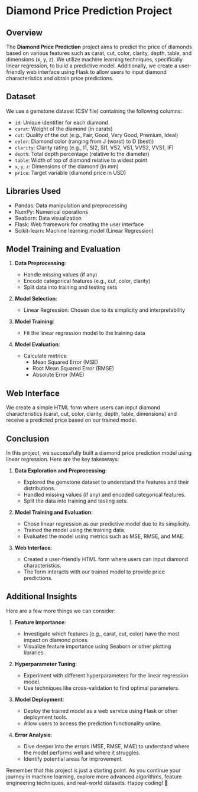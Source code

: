 # Diamond Price Prediction Project

## Overview
The **Diamond Price Prediction** project aims to predict the price of diamonds based on various features such as carat, cut, color, clarity, depth, table, and dimensions (x, y, z). We utilize machine learning techniques, specifically linear regression, to build a predictive model. Additionally, we create a user-friendly web interface using Flask to allow users to input diamond characteristics and obtain price predictions.

## Dataset
We use a gemstone dataset (CSV file) containing the following columns:
- `id`: Unique identifier for each diamond
- `carat`: Weight of the diamond (in carats)
- `cut`: Quality of the cut (e.g., Fair, Good, Very Good, Premium, Ideal)
- `color`: Diamond color (ranging from J (worst) to D (best))
- `clarity`: Clarity rating (e.g., I1, SI2, SI1, VS2, VS1, VVS2, VVS1, IF)
- `depth`: Total depth percentage (relative to the diameter)
- `table`: Width of top of diamond relative to widest point
- `x`, `y`, `z`: Dimensions of the diamond (in mm)
- `price`: Target variable (diamond price in USD)

## Libraries Used
- Pandas: Data manipulation and preprocessing
- NumPy: Numerical operations
- Seaborn: Data visualization
- Flask: Web framework for creating the user interface
- Scikit-learn: Machine learning model (Linear Regression)

## Model Training and Evaluation
1. **Data Preprocessing**:
   - Handle missing values (if any)
   - Encode categorical features (e.g., cut, color, clarity)
   - Split data into training and testing sets

2. **Model Selection**:
   - Linear Regression: Chosen due to its simplicity and interpretability

3. **Model Training**:
   - Fit the linear regression model to the training data

4. **Model Evaluation**:
   - Calculate metrics:
     - Mean Squared Error (MSE)
     - Root Mean Squared Error (RMSE)
     - Absolute Error (MAE)

## Web Interface
We create a simple HTML form where users can input diamond characteristics (carat, cut, color, clarity, depth, table, dimensions) and receive a predicted price based on our trained model.

## Conclusion
In this project, we successfully built a diamond price prediction model using linear regression. Here are the key takeaways:

1. **Data Exploration and Preprocessing**:
   - Explored the gemstone dataset to understand the features and their distributions.
   - Handled missing values (if any) and encoded categorical features.
   - Split the data into training and testing sets.

2. **Model Training and Evaluation**:
   - Chose linear regression as our predictive model due to its simplicity.
   - Trained the model using the training data.
   - Evaluated the model using metrics such as MSE, RMSE, and MAE.

3. **Web Interface**:
   - Created a user-friendly HTML form where users can input diamond characteristics.
   - The form interacts with our trained model to provide price predictions.

## Additional Insights
Here are a few more things we can consider:

1. **Feature Importance**:
   - Investigate which features (e.g., carat, cut, color) have the most impact on diamond prices.
   - Visualize feature importance using Seaborn or other plotting libraries.

2. **Hyperparameter Tuning**:
   - Experiment with different hyperparameters for the linear regression model.
   - Use techniques like cross-validation to find optimal parameters.

3. **Model Deployment**:
   - Deploy the trained model as a web service using Flask or other deployment tools.
   - Allow users to access the prediction functionality online.

4. **Error Analysis**:
   - Dive deeper into the errors (MSE, RMSE, MAE) to understand where the model performs well and where it struggles.
   - Identify potential areas for improvement.

Remember that this project is just a starting point. As you continue your journey in machine learning, explore more advanced algorithms, feature engineering techniques, and real-world datasets. Happy coding! 🚀
